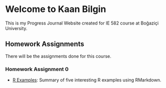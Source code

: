 # Welcome to Kaan Bilgin

This is my Progress Journal Website created for IE 582 course at Boğaziçi University.

## Homework Assignments

There will be the assignments done for this course.

### Homework Assignment 0
- [R Examples](https://bu-ie-582.github.io/fall20-kaanblgn/files/homework_0.html): Summary of five interesting R examples using RMarkdown.
